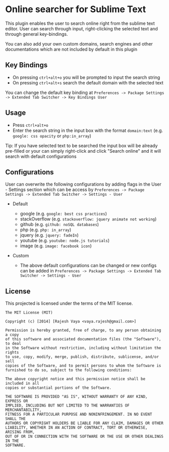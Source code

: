 Online searcher for Sublime Text
==================================================

This plugin enables the user to search online right from the sublime text editor. User can search through input, right-clicking the selected text and through general key-bindings. 


You can also add your own custom domains, search engines and other documentations which are not included by default in this plugin


## Key Bindings

* On pressing `ctrl+alt+o` you will be prompted to input the search string 
* On pressing `ctrl+alt+s` search the default domain with the selected text


You can change the default key binding at `Preferences -> Package Settings -> Extended Tab Switcher -> Key Bindings User`


## Usage
* Press `ctrl+alt+o` 
* Enter the search string  in the input box with the format `domain:text` (e.g. `google: css opacity` or `php:in_array`)


Tip: If you have selected text to be searched the input box will be already pre-filled or your can simply right-click and click "Search online" and it will search with default configurations



## Configurations
User can overwrite the following configurations by adding flags in the User - Settings section which can be access by `Preferences -> Package Settings -> Extended Tab Switcher -> Settings - User`

* Default
  - google (e.g. `google: best css practices`)
  - stackOverflow  (e.g. `stackoverflow: jquery animate not working`)
  - github  (e.g. `github: noSQL databases`)
  - php  (e.g. `php: in_array`)
  - jquery  (e.g. `jquery: fadeIn`)
  - youtube  (e.g. `youtube: node.js tutorials`)
  - image  (e.g. `image: facebook icon`)



* Custom
  - The above default configurations can be changed or new configs can be added in `Preferences -> Package Settings -> Extended Tab Switcher -> Settings - User`



## License

This projected is licensed under the terms of the MIT license.

```
The MIT License (MIT)

Copyright (c) [2014] [Rajesh Vaya <vaya.rajesh@gmail.com>]

Permission is hereby granted, free of charge, to any person obtaining a copy
of this software and associated documentation files (the "Software"), to deal
in the Software without restriction, including without limitation the rights
to use, copy, modify, merge, publish, distribute, sublicense, and/or sell
copies of the Software, and to permit persons to whom the Software is
furnished to do so, subject to the following conditions:

The above copyright notice and this permission notice shall be included in all
copies or substantial portions of the Software.

THE SOFTWARE IS PROVIDED "AS IS", WITHOUT WARRANTY OF ANY KIND, EXPRESS OR
IMPLIED, INCLUDING BUT NOT LIMITED TO THE WARRANTIES OF MERCHANTABILITY,
FITNESS FOR A PARTICULAR PURPOSE AND NONINFRINGEMENT. IN NO EVENT SHALL THE
AUTHORS OR COPYRIGHT HOLDERS BE LIABLE FOR ANY CLAIM, DAMAGES OR OTHER
LIABILITY, WHETHER IN AN ACTION OF CONTRACT, TORT OR OTHERWISE, ARISING FROM,
OUT OF OR IN CONNECTION WITH THE SOFTWARE OR THE USE OR OTHER DEALINGS IN THE
SOFTWARE.
```





